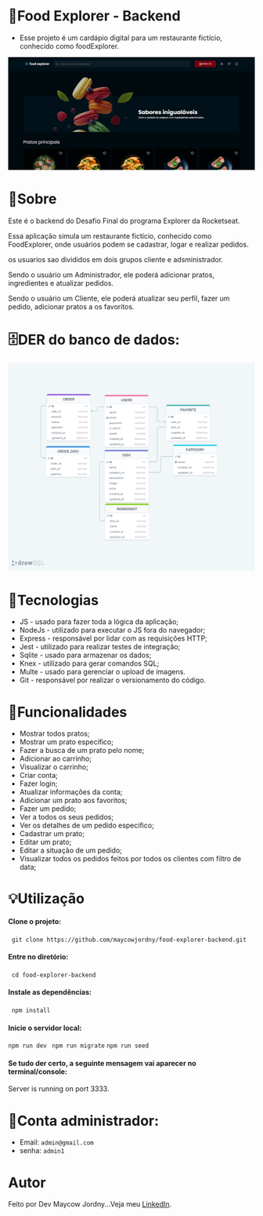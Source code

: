 # 🍔Food Explorer - Backend

* Esse projeto é um cardápio digital para um restaurante fictício, conhecido como foodExplorer.

![Capa do Projeto](src/assets/capa.jpg)

# 💬Sobre

Este é o backend do Desafio Final do programa Explorer da Rocketseat.

Essa aplicação simula um restaurante fictício, conhecido como FoodExplorer, onde usuários podem se cadastrar, logar e realizar pedidos.

os usuarios sao divididos em dois grupos cliente e adsministrador.

Sendo o usuário um Administrador, ele poderá adicionar pratos, ingredientes e atualizar pedidos.

Sendo o usuário um Cliente, ele poderá atualizar seu perfil, fazer um pedido, adicionar pratos a os favoritos.

# 🗄️DER do banco de dados:

![Estrutura do banco de dados do Projeto](src/assets/drawSQL-food-explorer.png)

# 📝Tecnologias

* JS - usado para fazer toda a lógica da aplicação;
* NodeJs - utilizado para executar o JS fora do navegador;
* Express - responsável por lidar com as requisições HTTP;
* Jest - utilizado para realizar testes de integração;
* Sqlite - usado para armazenar os dados;
* Knex - utilizado para gerar comandos SQL;
* Multe - usado para gerenciar o upload de imagens.
* Git - responsável por realizar o versionamento do código.

# 🔨Funcionalidades

* Mostrar todos pratos;
* Mostrar um prato especifico;
* Fazer a busca de um prato pelo nome;
* Adicionar ao carrinho;
* Visualizar o carrinho;
* Criar conta;
* Fazer login;
* Atualizar informações da conta;
* Adicionar um prato aos favoritos;
* Fazer um pedido;
* Ver a todos os seus pedidos;
* Ver os detalhes de um pedido especifico;
* Cadastrar um prato;
* Editar um prato;
* Editar a situação de um pedido;
* Visualizar todos os pedidos feitos por todos os clientes com filtro de data;

# 💡Utilização

#### Clone o projeto:
` 
git clone https://github.com/maycowjordny/food-explorer-backend.git
`

#### Entre no diretório:
` 
cd food-explorer-backend 
`

#### Instale as dependências:
` 
npm install 
`

#### Inicie o servidor local:
`
npm run dev 
`
`
npm run migrate
`
`
npm run seed 
`
#### Se tudo der certo, a seguinte mensagem vai aparecer no terminal/console:
 Server is running on port 3333. 

# 🔑Conta administrador:
* Email: 
`
admin@gmail.com
`
* senha: 
`
admin1
`

# Autor
Feito por Dev Maycow Jordny...Veja meu [LinkedIn](https://github.com/maycowjordny).
